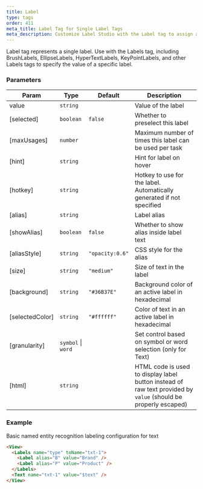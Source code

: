 ```yaml
---
title: Label
type: tags
order: 411
meta_title: Label Tag for Single Label Tags
meta_description: Customize Label Studio with the Label tag to assign a single label to regions in a task for machine learning and data science projects.
---
```


Label tag represents a single label. Use with the Labels tag, including BrushLabels, EllipseLabels, HyperTextLabels, KeyPointLabels, and other Labels tags to specify the value of a specific label.

### Parameters

| Param | Type | Default | Description |
| --- | --- | --- | --- |
| value | <code>string</code> |  | Value of the label |
| [selected] | <code>boolean</code> | <code>false</code> | Whether to preselect this label |
| [maxUsages] | <code>number</code> |  | Maximum number of times this label can be used per task |
| [hint] | <code>string</code> |  | Hint for label on hover |
| [hotkey] | <code>string</code> |  | Hotkey to use for the label. Automatically generated if not specified |
| [alias] | <code>string</code> |  | Label alias |
| [showAlias] | <code>boolean</code> | <code>false</code> | Whether to show alias inside label text |
| [aliasStyle] | <code>string</code> | <code>&quot;opacity:0.6&quot;</code> | CSS style for the alias |
| [size] | <code>string</code> | <code>&quot;medium&quot;</code> | Size of text in the label |
| [background] | <code>string</code> | <code>&quot;#36B37E&quot;</code> | Background color of an active label in hexadecimal |
| [selectedColor] | <code>string</code> | <code>&quot;#ffffff&quot;</code> | Color of text in an active label in hexadecimal |
| [granularity] | <code>symbol</code> \| <code>word</code> |  | Set control based on symbol or word selection (only for Text) |
| [html] | <code>string</code> |  | HTML code is used to display label button instead of raw text provided by `value` (should be properly escaped) |

### Example

Basic named entity recognition labeling configuration for text

```html
<View>
  <Labels name="type" toName="txt-1">
    <Label alias="B" value="Brand" />
    <Label alias="P" value="Product" />
  </Labels>
  <Text name="txt-1" value="$text" />
</View>
```
